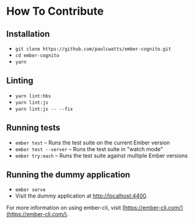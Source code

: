 # How To Contribute

## Installation

* `git clone https://github.com/paulcwatts/ember-cognito.git`
* `cd ember-cognito`
* `yarn`

## Linting

* `yarn lint:hbs`
* `yarn lint:js`
* `yarn lint:js -- --fix`

## Running tests

* `ember test` – Runs the test suite on the current Ember version
* `ember test --server` – Runs the test suite in "watch mode"
* `ember try:each` – Runs the test suite against multiple Ember versions

## Running the dummy application

* `ember serve`
* Visit the dummy application at [http://localhost:4400](http://localhost:4400).

For more information on using ember-cli, visit [https://ember-cli.com/](https://ember-cli.com/).
